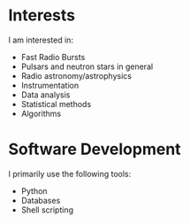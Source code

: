 # Interests #

I am interested in:

* Fast Radio Bursts
* Pulsars and neutron stars in general
* Radio astronomy/astrophysics
* Instrumentation
* Data analysis
* Statistical methods
* Algorithms

# Software Development #

I primarily use the following tools:

* Python
* Databases
* Shell scripting
